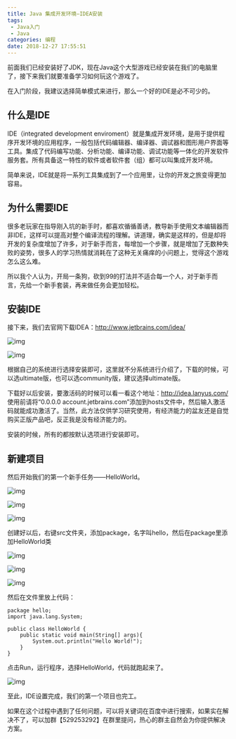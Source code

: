 ```yaml
---
title: Java 集成开发环境—IDEA安装
tags: 
 - Java入门
 - Java
categories: 编程
date: 2018-12-27 17:55:51
---
```


前面我们已经安装好了JDK，现在Java这个大型游戏已经安装在我们的电脑里了，接下来我们就要准备学习如何玩这个游戏了。

在入门阶段，我建议选择简单模式来进行，那么一个好的IDE是必不可少的。

## 什么是IDE

IDE（integrated development enviroment）就是集成开发环境，是用于提供程序开发环境的应用程序，一般包括代码编辑器、编译器、调试器和图形用户界面等工具。集成了代码编写功能、分析功能、编译功能、调试功能等一体化的开发软件服务套。所有具备这一特性的软件或者软件套（组）都可以叫集成开发环境。

简单来说，IDE就是将一系列工具集成到了一个应用里，让你的开发之旅变得更加容易。

## 为什么需要IDE

很多老玩家在指导刚入坑的新手时，都喜欢循循善诱，教导新手使用文本编辑器而非IDE，这样可以提高对整个编译流程的理解。讲道理，确实是这样的，但是却将开发的复杂度增加了许多，对于新手而言，每增加一个步骤，就是增加了无数种失败的姿势，很多人的学习热情就消耗在了这种无关痛痒的小问题上，觉得这个游戏怎么这么难。

所以我个人认为，开局一条狗，砍到99的打法并不适合每一个人，对于新手而言，先给一个新手套装，再来做任务会更加轻松。

## 安装IDE

接下来，我们去官网下载IDEA：http://www.jetbrains.com/idea/

![img](./java-ide-1.png)

![img](./java-ide-2.png)

根据自己的系统进行选择安装即可，这里就不分系统进行介绍了，下载的时候，可以选ultimate版，也可以选community版，建议选择ultimate版。

下载好以后安装，要激活码的时候可以看一看这个地址：http://idea.lanyus.com/ 使用前请将“0.0.0.0 account.jetbrains.com”添加到hosts文件中，然后输入激活码就能成功激活了。当然，此方法仅供学习研究使用，有经济能力的盆友还是自觉购买正版产品吧，反正我是没有经济能力的。

安装的时候，所有的都按默认选项进行安装即可。

## 新建项目

然后开始我们的第一个新手任务——HelloWorld。

![img](./java-ide-3.png)

![img](./java-ide-4.png)

![img](./java-ide-5.png)

创建好以后，右键src文件夹，添加package，名字叫hello，然后在package里添加HelloWorld类

![img](./java-ide-6.png)

![img](./java-ide-7.png)

![img](./java-ide-8.png)

然后在文件里放上代码：

```
package hello;
import java.lang.System;

public class HelloWorld {
    public static void main(String[] args){
        System.out.println("Hello World!");
    }
}
```

点击Run，运行程序，选择HelloWorld，代码就跑起来了。

![img](./java-ide-9.png)

至此，IDE设置完成，我们的第一个项目也完工。

如果在这个过程中遇到了任何问题，可以将关键词在百度中进行搜索，如果实在解决不了，可以加群【529253292】在群里提问，热心的群主自然会为你提供解决方案。